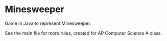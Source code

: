 # Minesweeper
Game in Java to represent Minesweeper.

See the main file for more rules, created for AP Computer Science A class.
